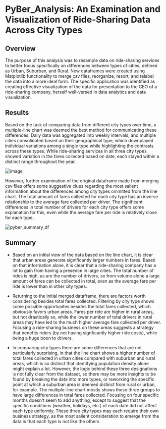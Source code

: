 # PyBer_Analysis: An Examination and Visualization of Ride-Sharing Data Across City Types

## Overview
The purpose of this analysis was to resample data on ride-sharing services to better focus specifically on differences between types of cities, defined as Urban, Suburban, and Rural. New dataframes were created using Matplotlib functionality to merge csv files, reorganize, resort, and relabel the data into a more ideal form. The specific application was identified as creating effective visualization of the data for presentation to the CEO of a ride-sharing company, herself well-versed in data analytics and data visualization.

## Results
Based on the task of comparing data from different city types over time, a multiple-line chart was deemed the best method for communicating these differences. Daily data was aggregated into weekly intervals, and multiple cities consolidated based on their geographical type, which downplayed individual variations among a single type while highlighting the contrasts across these types. While ride-sharing services in all three city types showed variation in the fares collected based on date, each stayed within a distinct range throughout the year. 

![image](https://user-images.githubusercontent.com/91562577/141605686-5f80d907-7668-46e3-b2c3-cd6a66c0cd9b.png)

However, further examination of the original dataframe made from merging csv files offers some suggestive clues regarding the most salient information about the differences among city types ommitted from the line chart. The total amount of fares collected for each city type has an inverse relationship to the average fare collected per driver. The significant differences in total number of drivers for each city type offers some explanation for this, even while the average fare per ride is relatively close for each type.

![pyber_summary_df](https://user-images.githubusercontent.com/91562577/141605930-e918c6a6-dda8-40bb-bf27-2fb21276eed0.png)

## Summary

* Based on an initial view of the data based on the line chart, it is clear that urban areas generate significantly larger numbers in fares. Based on that information alone, it is clear that a ride-sharing company has a lot to gain from having a presence in large cities. The total number of rides is high, as are the number of drivers, so from volume alone a large amount of fares can be collected in total, even as the average fare per ride is lower than in other city types.

* Returning to the initial merged dataframe, there are factors worth considering besides total fares collected. Filtering by city type shows some possible opportunites besides the total fares collected, which obviously favors urban areas. Fares per ride are higher in rural areas, but not drastically so, while the lower number of total drivers in rural areas may have led to the much higher average fare collected per driver. Focusing a ride-sharing business on these areas suggests a strategy that benefits riders (by not having signficantly higher ride costs), while being a huge boon to drivers.

* In comparing city types there are some differences that are not particularly surprising, in that the line chart shows a higher number of total fares collected in urban cities compared with suburban and rural areas, which is so distinct that identifying population density alone might explain a lot. However, the logic behind these three designations is not fully clear from the dataset, so there may be more insights to be found by breaking the data into more types, or reworking the specific point at which a suburban area is deemed distinct from rural or urban, for example. The multiple-line chart mostly shows these three groups to have large differences in total fares collected. Focusing on four specific months doesn't seem to add anything, except to suggest that the specific conditions (weather, holidays, etc.) of each date did not affect each type uniformly. These three city types may each require their own business strategy, as the most salient consideration to emerge from the data is that each type is not like the others. 



